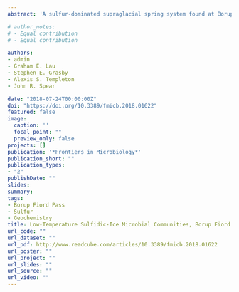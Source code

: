 ```yaml
---
abstract: 'A sulfur-dominated supraglacial spring system found at Borup Fiord Pass (BFP), Ellesmere Island, Nunavut, Canada, is a unique sulfur-on-ice system expressed along the toe of a glacier. BFP has an intermittent flowing, subsurface-derived, glacial spring that creates a large white-yellow icing (aufeis) that extends down-valley. Over field campaigns in 2014, 2016, and 2017, numerous samples were collected and analyzed for both microbial community composition and aqueous geochemistry. Samples were collected from multiple site types: spring discharge fluid, aufeis (spring-derived ice), melt pools with sedimented cryoconite material, and mineral precipitate scrapings, to probe how microbial communities differed between site types in a dynamic freeze/thaw sulfur-rich system. Dissolved sulfate varied between 0.07 and 11.6 mM and was correlated with chloride concentrations, where the fluids were saltiest among spring fluids. The highest sulfate samples exhibited high dissolved sulfide values between 0.22 and 2.25 mM. 16S rRNA gene sequencing from melt pool and aufeis samples from the 2014 campaign were highly abundant in operational taxonomic units (OTUs) closely related to sulfur-oxidizing microorganisms (SOM; Sulfurimonas, Sulfurovum, and Sulfuricurvum). Subsequent sampling 2 weeks later had fewer SOMs and showed an increased abundance of the genus Flavobacterium. Desulfocapsa, an organism that specializes in the disproportionation of inorganic sulfur compounds was also found. Samples from 2016 and 2017 revealed that microorganisms present were highly similar in community composition to 2014 samples, primarily echoed by the continued presence of Flavobacterium sp. Results suggest that while there may be acute events where sulfur cycling organisms dominate, a basal community structure appears to dominate over time and site type. These results further enhance our knowledge of low-temperature sulfur systems on Earth, and help to guide the search for potential life on extraterrestrial worlds, such as Europa, where similar low-temperature sulfur-rich conditions may exist.'

# author_notes:
# - Equal contribution
# - Equal contribution

authors:
- admin
- Graham E. Lau
- Stephen E. Grasby
- Alexis S. Templeton
- John R. Spear

date: "2018-07-24T00:00:00Z"
doi: "https://doi.org/10.3389/fmicb.2018.01622"
featured: false
image:
  caption: ''
  focal_point: ""
  preview_only: false
projects: []
publication: '*Frontiers in Microbiology*'
publication_short: ""
publication_types:
- "2"
publishDate: ""
slides: 
summary: 
tags:
- Borup Fiord Pass
- Sulfur
- Geochemistry
title: Low-Temperature Sulfidic-Ice Microbial Communities, Borup Fiord Pass, Canadian High Arctic
url_code: ""
url_dataset: ""
url_pdf: http://www.readcube.com/articles/10.3389/fmicb.2018.01622
url_poster: ""
url_project: ""
url_slides: ""
url_source: ""
url_video: ""
---
```


<!-- {{% callout note %}}
Click the *Cite* button above to demo the feature to enable visitors to import publication metadata into their reference management software.
{{% /callout %}}

{{% callout note %}}
Click the *Slides* button above to demo Academic's Markdown slides feature.
{{% /callout %}}

Supplementary notes can be added here, including [code and math](https://sourcethemes.com/academic/docs/writing-markdown-latex/). -->
